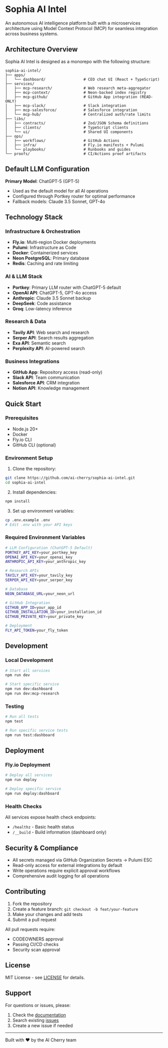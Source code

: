 # Sophia AI Intel

An autonomous AI intelligence platform built with a microservices architecture using Model Context Protocol (MCP) for seamless integration across business systems.

## Architecture Overview

Sophia AI Intel is designed as a monorepo with the following structure:

```
sophia-ai-intel/
├── apps/
│   └── dashboard/                 # CEO chat UI (React + TypeScript)
├── services/
│   ├── mcp-research/              # Web research meta-aggregator
│   ├── mcp-context/               # Neon-backed index registry
│   ├── mcp-github/                # GitHub App integration (READ-ONLY)
│   ├── mcp-slack/                 # Slack integration
│   ├── mcp-salesforce/            # Salesforce integration
│   └── mcp-hub/                   # Centralized auth/rate limits
├── libs/
│   ├── contracts/                 # Zod/JSON Schema definitions
│   ├── clients/                   # TypeScript clients
│   └── ui/                        # Shared UI components
├── ops/
│   ├── workflows/                 # GitHub Actions
│   ├── infra/                     # Fly.io manifests + Pulumi
│   └── playbooks/                 # Runbooks and guides
└── proofs/                        # CI/Actions proof artifacts
```

## Default LLM Configuration

**Primary Model**: ChatGPT-5 (GPT-5)
- Used as the default model for all AI operations
- Configured through Portkey router for optimal performance
- Fallback models: Claude 3.5 Sonnet, GPT-4o

## Technology Stack

### Infrastructure & Orchestration
- **Fly.io**: Multi-region Docker deployments
- **Pulumi**: Infrastructure as Code
- **Docker**: Containerized services
- **Neon PostgreSQL**: Primary database
- **Redis**: Caching and rate limiting

### AI & LLM Stack
- **Portkey**: Primary LLM router with ChatGPT-5 default
- **OpenAI API**: ChatGPT-5, GPT-4o access
- **Anthropic**: Claude 3.5 Sonnet backup
- **DeepSeek**: Code assistance
- **Groq**: Low-latency inference

### Research & Data
- **Tavily API**: Web search and research
- **Serper API**: Search results aggregation
- **Exa API**: Semantic search
- **Perplexity API**: AI-powered search

### Business Integrations
- **GitHub App**: Repository access (read-only)
- **Slack API**: Team communication
- **Salesforce API**: CRM integration
- **Notion API**: Knowledge management

## Quick Start

### Prerequisites
- Node.js 20+
- Docker
- Fly.io CLI
- GitHub CLI (optional)

### Environment Setup

1. Clone the repository:
```bash
git clone https://github.com/ai-cherry/sophia-ai-intel.git
cd sophia-ai-intel
```

2. Install dependencies:
```bash
npm install
```

3. Set up environment variables:
```bash
cp .env.example .env
# Edit .env with your API keys
```

### Required Environment Variables

```bash
# LLM Configuration (ChatGPT-5 Default)
PORTKEY_API_KEY=your_portkey_key
OPENAI_API_KEY=your_openai_key
ANTHROPIC_API_KEY=your_anthropic_key

# Research APIs
TAVILY_API_KEY=your_tavily_key
SERPER_API_KEY=your_serper_key

# Database
NEON_DATABASE_URL=your_neon_url

# GitHub Integration
GITHUB_APP_ID=your_app_id
GITHUB_INSTALLATION_ID=your_installation_id
GITHUB_PRIVATE_KEY=your_private_key

# Deployment
FLY_API_TOKEN=your_fly_token
```

## Development

### Local Development
```bash
# Start all services
npm run dev

# Start specific service
npm run dev:dashboard
npm run dev:mcp-research
```

### Testing
```bash
# Run all tests
npm test

# Run specific service tests
npm run test:dashboard
```

## Deployment

### Fly.io Deployment
```bash
# Deploy all services
npm run deploy

# Deploy specific service
npm run deploy:dashboard
```

### Health Checks
All services expose health check endpoints:
- `/healthz` - Basic health status
- `/__build` - Build information (dashboard only)

## Security & Compliance

- All secrets managed via GitHub Organization Secrets → Pulumi ESC
- Read-only access for external integrations by default
- Write operations require explicit approval workflows
- Comprehensive audit logging for all operations

## Contributing

1. Fork the repository
2. Create a feature branch: `git checkout -b feat/your-feature`
3. Make your changes and add tests
4. Submit a pull request

All pull requests require:
- CODEOWNERS approval
- Passing CI/CD checks
- Security scan approval

## License

MIT License - see [LICENSE](LICENSE) for details.

## Support

For questions or issues, please:
1. Check the [documentation](docs/)
2. Search existing [issues](https://github.com/ai-cherry/sophia-ai-intel/issues)
3. Create a new issue if needed

---

Built with ❤️ by the AI Cherry team

